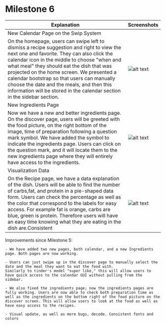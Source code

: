 # Milestone 6

| Explanation | Screenshots |
| ------------- | ------------- |
| New Calendar Page on the Swip System
On the homepage, users can swipe left to dismiss a recipe suggestion and right to view the next one and favorite. They can also click the calendar icon in the middle to choose "when and what meal" they should eat the dish that was projected on the home screen. We presented a calendar bootstrap so that users can manually choose the date and the meals, and then this information will be stored in the calendar section in the sidebar section.| ![alt text](https://github.com/quiquemz/cogs121-project/blob/master/milestone6_screenshots/new%20calendar.png "New Calendar") |
| New Ingredients Page
Now we have a new and better ingredients page. On the discover page, users will be greeted with the food picture, on the right bottom of the image, time of preparation following a question mark symbol. We have added the symbol to indicate the ingredients page. Users can click on the question mark, and it will locate them to the new ingredients page where they will entirely have access to the ingredients. | ![alt text](https://github.com/quiquemz/cogs121-project/blob/master/milestone6_screenshots/ingredients%20page.png "Ingredients Page") |
| Visualization Data 
On the Recipe page, we have a data explanation of the dish. Users will be able to find the number of carbs,fat, and protein in a pie-shaped data form. Users can check the percentage as well as the color that correspond to the labels for easy access. For example fat is orange, carbs are blue, green is protein. Therefore users will have an easy time knowing what they are eating in the dish are.Consistent | ![alt text](https://github.com/quiquemz/cogs121-project/blob/master/milestone6_screenshots/Screen%20Shot%202018-05-30%20at%2012.14.16%20PM.png "update") |



Improvements since Milestone 5:

    - We have added two new pages, both calendar, and a new Ingredients page. Both pages are now working.

    - Users can just swipe up in the discover page to manually select the date and the meal they want to eat the food with. 
    Similarly to tinder's model "super like," this will allow users to have quick access to the calendar GUI without pulling from the sidebar.

    - We also fixed the ingredients page; now the ingredients pages are fully working. Users are now able to check both preparation time as well as the ingredients on the bottom right of the food picture on the discover screen. This will allow users to look at the food as well as have easy access to the recipes.

    - Visual update, as well as more bugs, decode. Consistent fonts and colors
